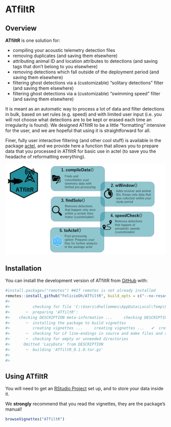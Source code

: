 
<!-- README.md is generated from README.Rmd. Please edit that file -->

# ATfiltR

<!-- badges: start -->
<!-- badges: end -->

## Overview

**ATfiltR** is one solution for:  
- compiling your acoustic telemetry detection files  
- removing duplicates (and saving them elsewhere)  
- attributing animal ID and location attributes to detections (and
saving tags that don’t belong to you elsewhere)  
- removing detections which fall outside of the deployment period (and
saving them elsewhere)  
- filtering ghost detections via a (customizable) “solitary detections”
filter (and saving them elsewhere)  
- filtering ghost detections via a (customizable) “swimming speed”
filter (and saving them elsewhere)

It is meant as an automatic way to process a lot of data and filter
detections in bulk, based on set rules (e.g. speed) and with limited
user input (i.e. you will not choose what detections are to be kept or
erased each time an irregularity is found). We designed ATfiltR to be a
little “formatting” intensive for the user, and we are hopeful that
using it is straightforward for all.

Finer, fully user interactive filtering (and other cool stuff) is
available in the package [actel](https://github.com/hugomflavio/actel),
and we provide here a function that allows you to prepare data that you
processed in ATfiltR for basic use in actel (to save you the headache of
reformatting everything).

![](vignettes/ATfiltR-graph-abstract.png)

## Installation

You can install the development version of ATfiltR from
[GitHub](https://github.com/) with:

``` r
#install.packages("remotes") ##If remotes is not already installed
remotes::install_github("FelicieDh/ATfiltR", build_opts = c("--no-resave-data", "--no-manual"), build_vignettes = TRUE) 
#> 
#>          checking for file 'C:\Users\dhellemmes\AppData\Local\Temp\RtmpC2yuWT\remotes22d05b6550ce\FelicieDh-ATfiltR-cdeecf4/DESCRIPTION' ...  ✔  checking for file 'C:\Users\dhellemmes\AppData\Local\Temp\RtmpC2yuWT\remotes22d05b6550ce\FelicieDh-ATfiltR-cdeecf4/DESCRIPTION'
#>       ─  preparing 'ATfiltR':
#>    checking DESCRIPTION meta-information ...     checking DESCRIPTION meta-information ...   ✔  checking DESCRIPTION meta-information
#>       ─  installing the package to build vignettes
#>          creating vignettes ...     creating vignettes ...   ✔  creating vignettes (4.3s)
#>       ─  checking for LF line-endings in source and make files and shell scripts
#>       ─  checking for empty or unneeded directories
#>      Omitted 'LazyData' from DESCRIPTION
#>       ─  building 'ATfiltR_0.1.0.tar.gz'
#>      
#> 
```

## Using ATfiltR

You will need to get an [RStudio
Project](https://support.rstudio.com/hc/en-us/articles/200526207-Using-RStudio-Projects)
set up, and to store your data inside it.

We **strongly** recommend that you read the vignettes, they are the
package’s manual!

``` r
browseVignettes("ATfiltR")
```
